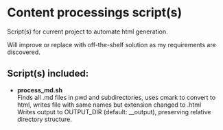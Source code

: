 # Content processings script(s)
Script(s) for current project to automate html generation.

Will improve or replace with off-the-shelf solution as my requirements are discovered.

## Script(s) included:
* **process_md.sh**\
  Finds all .md files in pwd and subdirectories, uses cmark to convert to html, writes file with same names but extension changed to .html\
  Writes output to OUTPUT_DIR (default: __output), preserving relative directory structure.
